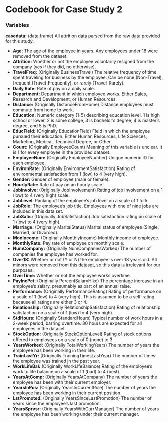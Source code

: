 # Codebook for Case Study 2


### Variables
**casedata:** (data.frame) All attrition data parsed from the raw data provided for this study.
* **Age:** The age of the employee in years. Any employees under 18 were removed from the dataset.
* **Attrition:** Whether or not the employee voluntarily resigned from the company (yes if they did, no otherwise).
* **TravelFreq:** (Originally BusinessTravel) The relative frequency of time spent traveling for business by the employee. Can be none (Non-Travel), frequent (Travel-Frequently), or rarely (Travel-Rarely).
* **Daily Rate:** Rate of pay on a daily scale.
* **Department:** Department in which employee works. Either Sales, Research and Development, or Human Resources.
* **Distance:** (Originally DistanceFromHome) Distance employees must commute from home to work.
* **Education:** Numeric category (1-5) describing education level. 1 is high school or lower, 2 is some college, 3 is bachelor’s degree, 4 is master’s degree, and 5 is PhD.
* **EducField:** (Originally EducationField) Field in which the employee pursued their education. Either Human Resources, Life Sciences, Marketing, Medical, Technical Degree, or Other.
* **Count:** (Originally EmployeeCount) Meaning of this variable is unclear. It is 1 for every employee in the provided dataset.
* **EmployeeNum:** (Originally EmployeeNumber) Unique numeric ID for each employee.
* **EnvironRate:** (Originally EnvironmentSatisfaction) Rating of environmental satisfaction from 1 (low) to 4 (very high).
* **Gender:** Gender of employee (male or female).
* **HourlyRate:** Rate of pay on an hourly scale.
* **JobInvolve:** (Originally JobInvolvement) Rating of job involvement on a 1 (low) to 4 (very high) scale.
* **JobLevel:** Ranking of the employee’s job level on a scale of 1 to 5.
* **JobRole:** The employee’s job title. Employees with one of nine jobs are included in this data set.
* **JobSatis:** (Originally JobSatisfaction) Job satisfaction rating on scale of 1 (low) to 4 (very high).
* **Marriage:** (Originally MaritalStatus) Marital status of employee (Single, Married, or Divorced).
* **MonIncome:** (Originally MonthlyIncome) Monthly income of employee.
* **MonthlyRate:** Pay rate of employee on monthly scale.
* **NumCompany:** (Originally NumCompaniesWorked) The number of companies the employee has worked for.
* **Over18:** Whether or not (Y or N) the employee is over 18 years old. All minors were removed from this dataset, so this data is irrelevant for our purposes.
* **OverTime:** Whether or not the employee works overtime.
* **PayIncPct:** (Originally PercentSalaryHike) The percentage increase in an employee’s salary, presumably as part of an annual raise.
* **Performance:** (Originally PerformanceRating) Rating of performance on a scale of 1 (low) to 4 (very high). This is assumed to be a self-rating because all ratings are either 3 or 4.
* **Relationship:** (Originally RelationshipSatisfaction) Rating of relationship satisfaction on a scale of 1 (low) to 4 (very high).
* **StdHours:** (Originally StandardHours) Typical number of work hours in a 2-week period, barring overtime. 80 hours are expected for all employees in the dataset.
* **StockOption:** (Originally StockOptionLevel) Rating of stock options offered to employees on a scale of 0 (none) to 3.
* **YearsWorked:** (Originally TotalWorkingYears) The number of years the employee has been working in their life.
* **TrainLastYr:** (Originally TrainingTimesLastYear) The number of times the employee was trained jn the past year.
* **WorkLifeBal:** (Originally WorkLIfeBalance) Rating of the employee’s work to life balance on a scale of 1 (bad) to 4 (best).
* **YearsAtComp:** (Originally YearsAtCompany) The number of years the employee has been with their current employer.
* **YearsInPos:** (Originally YearsInCurrentRole) The number of years the employee has been working in their current position.
* **LstPromoted:** (Originally YearsSinceLastPromotion) The number of years since the employee’s last promotion.
* **YearsSprvsr:** (Originally YearsWithCurrManager) The number of years the employee has been working under their current manager.

